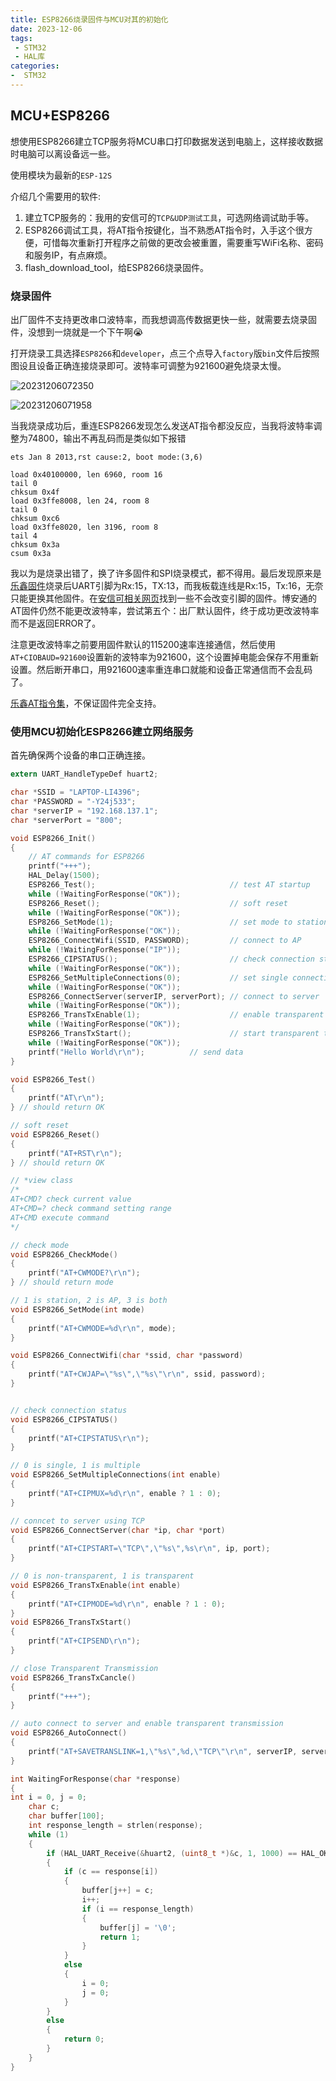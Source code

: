 ```yaml
---
title: ESP8266烧录固件与MCU对其的初始化
date: 2023-12-06
tags:
 - STM32
 - HAL库
categories:
-  STM32
---
```


## MCU+ESP8266

想使用ESP8266建立TCP服务将MCU串口打印数据发送到电脑上，这样接收数据时电脑可以离设备远一些。

使用模块为最新的`ESP-12S`

介绍几个需要用的软件:
1. 建立TCP服务的：我用的安信可的`TCP&UDP测试工具`，可选网络调试助手等。
2. ESP8266调试工具，将AT指令按键化，当不熟悉AT指令时，入手这个很方便，可惜每次重新打开程序之前做的更改会被重置，需要重写WiFi名称、密码和服务IP，有点麻烦。
3. flash_download_tool，给ESP8266烧录固件。

### 烧录固件

出厂固件不支持更改串口波特率，而我想调高传数据更快一些，就需要去烧录固件，没想到一烧就是一个下午啊😭

打开烧录工具选择`ESP8266`和`developer`，点三个点导入`factory`版`bin`文件后按照图设且设备正确连接烧录即可。波特率可调整为921600避免烧录太慢。

![20231206072350](https://image.krins.cloud/20231206072350.png)

![20231206071958](https://image.krins.cloud/20231206071958.png)

当我烧录成功后，重连ESP8266发现怎么发送AT指令都没反应，当我将波特率调整为74800，输出不再乱码而是类似如下报错
```shell
ets Jan 8 2013,rst cause:2, boot mode:(3,6)

load 0x40100000, len 6960, room 16
tail 0
chksum 0x4f
load 0x3ffe8008, len 24, room 8
tail 0
chksum 0xc6
load 0x3ffe8020, len 3196, room 8
tail 4
chksum 0x3a
csum 0x3a
```

我以为是烧录出错了，换了许多固件和SPI烧录模式，都不得用。最后发现原来是[乐鑫固件](https://docs.espressif.com/projects/esp-at/en/release-v2.2.0.0_esp8266/AT_Binary_Lists/ESP8266_AT_binaries.html)烧录后UART引脚为Rx:15，TX:13，而我板载连线是Rx:15，Tx:16，无奈只能更换其他固件。在[安信可相关网页](https://docs.ai-thinker.com/esp8266/sdk)找到一些不会改变引脚的固件。博安通的AT固件仍然不能更改波特率，尝试第五个：出厂默认固件，终于成功更改波特率而不是返回ERROR了。

注意更改波特率之前要用固件默认的115200速率连接通信，然后使用`AT+CIOBAUD=921600`设置新的波特率为921600，这个设置掉电能会保存不用重新设置。然后断开串口，用921600速率重连串口就能和设备正常通信而不会乱码了。

[乐鑫AT指令集](https://docs.espressif.com/projects/esp-at/zh_CN/latest/esp32/AT_Command_Set/Basic_AT_Commands.html#)，不保证固件完全支持。

### 使用MCU初始化ESP8266建立网络服务

首先确保两个设备的串口正确连接。

```c
extern UART_HandleTypeDef huart2;

char *SSID = "LAPTOP-LI4396";
char *PASSWORD = "-Y24j533";
char *serverIP = "192.168.137.1";
char *serverPort = "800";

void ESP8266_Init()
{
    // AT commands for ESP8266
    printf("+++");
    HAL_Delay(1500);
    ESP8266_Test();                              // test AT startup
    while (!WaitingForResponse("OK"));
    ESP8266_Reset();                             // soft reset
    while (!WaitingForResponse("OK"));
    ESP8266_SetMode(1);                          // set mode to station
    while (!WaitingForResponse("OK"));
    ESP8266_ConnectWifi(SSID, PASSWORD);         // connect to AP
    while (!WaitingForResponse("IP"));
    ESP8266_CIPSTATUS();                         // check connection status
    while (!WaitingForResponse("OK"));
    ESP8266_SetMultipleConnections(0);           // set single connection mode
    while (!WaitingForResponse("OK"));
    ESP8266_ConnectServer(serverIP, serverPort); // connect to server
    while (!WaitingForResponse("OK"));
    ESP8266_TransTxEnable(1);                    // enable transparent transmission
    while (!WaitingForResponse("OK"));
    ESP8266_TransTxStart();                      // start transparent transmission
    while (!WaitingForResponse("OK"));
    printf("Hello World\r\n");          // send data
}
```
```c
void ESP8266_Test()
{
    printf("AT\r\n");
} // should return OK

// soft reset
void ESP8266_Reset()
{
    printf("AT+RST\r\n");
} // should return OK

// *view class
/*
AT+CMD? check current value
AT+CMD=? check command setting range
AT+CMD execute command
*/

// check mode
void ESP8266_CheckMode()
{
    printf("AT+CWMODE?\r\n");
} // should return mode

// 1 is station, 2 is AP, 3 is both
void ESP8266_SetMode(int mode)
{
    printf("AT+CWMODE=%d\r\n", mode);
}

void ESP8266_ConnectWifi(char *ssid, char *password)
{
    printf("AT+CWJAP=\"%s\",\"%s\"\r\n", ssid, password);
}


// check connection status
void ESP8266_CIPSTATUS()
{
    printf("AT+CIPSTATUS\r\n");
}

// 0 is single, 1 is multiple
void ESP8266_SetMultipleConnections(int enable)
{
    printf("AT+CIPMUX=%d\r\n", enable ? 1 : 0);
}

// conncet to server using TCP
void ESP8266_ConnectServer(char *ip, char *port)
{
    printf("AT+CIPSTART=\"TCP\",\"%s\",%s\r\n", ip, port);
}

// 0 is non-transparent, 1 is transparent
void ESP8266_TransTxEnable(int enable)
{
    printf("AT+CIPMODE=%d\r\n", enable ? 1 : 0);
}
void ESP8266_TransTxStart()
{
    printf("AT+CIPSEND\r\n");
}

// close Transparent Transmission
void ESP8266_TransTxCancle()
{
    printf("+++");
}

// auto connect to server and enable transparent transmission
void ESP8266_AutoConnect()
{
    printf("AT+SAVETRANSLINK=1,\"%s\",%d,\"TCP\"\r\n", serverIP, serverPort);
}

```

```c
int WaitingForResponse(char *response)
{
int i = 0, j = 0;
    char c;
    char buffer[100];
    int response_length = strlen(response);
    while (1)
    {
        if (HAL_UART_Receive(&huart2, (uint8_t *)&c, 1, 1000) == HAL_OK)
        {
            if (c == response[i])
            {
                buffer[j++] = c;
                i++;
                if (i == response_length)
                {
                    buffer[j] = '\0';
                    return 1;
                }
            }
            else
            {
                i = 0;
                j = 0;
            }
        }
        else
        {
            return 0;
        }
    }
}
```
